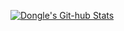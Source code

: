 [![Dongle's Git-hub Stats](https://github-readme-stats.vercel.app/api?username=aosjehdgus)](https://github.com/anuraghazra/github-readme-stats)
<!--
**aosjehdgus/aosjehdgus** is a ✨ _special_ ✨ repository because its `README.md` (this file) appears on your GitHub profile.

Here are some ideas to get you started:

- 🔭 I’m currently working on ...
- 🌱 I’m currently learning ...
- 👯 I’m looking to collaborate on ...
- 🤔 I’m looking for help with ...
- 💬 Ask me about ...
- 📫 How to reach me: ...
- 😄 Pronouns: ...
- ⚡ Fun fact: ...
-->
